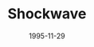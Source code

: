 ---
mission_id: shockw
slug: "shockwave"
editorsChoice:
title: "Shockwave"
authors: 
    - "Jason Muhs"
date: 1995-11-29
filename: "/missions/shockw.zip"
description: "Kyle Katarn must travel to Shockwave Station on the rocky, sunny planet of Crussh. There he must recover stolen data tapes that contain every security clearance code and battle plan the Alliance has. And while he's there Kyle should obtain a sample of the Phrix metal being used to manufacture Dark Troopers."
cover:
levelReplaced: SECBASE
difficulty: no
bm:	no
fme: no
wax: yes
three_do: no
voc: no
gmd: no
vue: no
lfd: no
base: "New level from scratch" 
editors: "DFUSE 1.0"

---